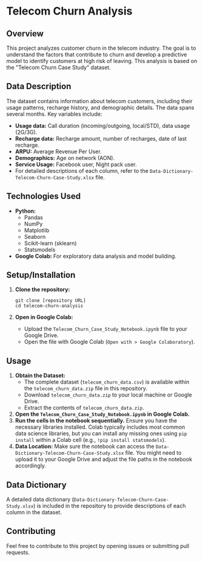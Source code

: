 # Telecom Churn Analysis

## Overview

This project analyzes customer churn in the telecom industry. The goal is to understand the factors that contribute to churn and develop a predictive model to identify customers at high risk of leaving. This analysis is based on the "Telecom Churn Case Study" dataset.

## Data Description

The dataset contains information about telecom customers, including their usage patterns, recharge history, and demographic details. The data spans several months. Key variables include:

*   **Usage data:** Call duration (incoming/outgoing, local/STD), data usage (2G/3G).
*   **Recharge data:** Recharge amount, number of recharges, date of last recharge.
*   **ARPU:** Average Revenue Per User.
*   **Demographics:** Age on network (AON).
*   **Service Usage:** Facebook user, Night pack user.
*   For detailed descriptions of each column, refer to the `Data-Dictionary-Telecom-Churn-Case-Study.xlsx` file.

## Technologies Used

*   **Python:**
    *   Pandas
    *   NumPy
    *   Matplotlib
    *   Seaborn
    *   Scikit-learn (sklearn)
    *   Statsmodels
*   **Google Colab:** For exploratory data analysis and model building.

## Setup/Installation

1.  **Clone the repository:**

    ```
    git clone [repository URL]
    cd telecom-churn-analysis
    ```

2.  **Open in Google Colab:**

    *   Upload the `Telecom_Churn_Case_Study_Notebook.ipynb` file to your Google Drive.
    *   Open the file with Google Colab (`Open with > Google Colaboratory`).

## Usage

1.  **Obtain the Dataset:**
    *   The complete dataset (`telecom_churn_data.csv`) is available within the `telecom_churn_data.zip` file in this repository.
    *   Download `telecom_churn_data.zip` to your local machine or Google Drive.
    *   Extract the contents of `telecom_churn_data.zip`.
2.  **Open the `Telecom_Churn_Case_Study_Notebook.ipynb` in Google Colab.**
3.  **Run the cells in the notebook sequentially.**  Ensure you have the necessary libraries installed. Colab typically includes most common data science libraries, but you can install any missing ones using `pip install` within a Colab cell (e.g., `!pip install statsmodels`).
4.  **Data Location:** Make sure the notebook can access the `Data-Dictionary-Telecom-Churn-Case-Study.xlsx` file. You might need to upload it to your Google Drive and adjust the file paths in the notebook accordingly.

## Data Dictionary

A detailed data dictionary (`Data-Dictionary-Telecom-Churn-Case-Study.xlsx`) is included in the repository to provide descriptions of each column in the dataset.

## Contributing

Feel free to contribute to this project by opening issues or submitting pull requests.

